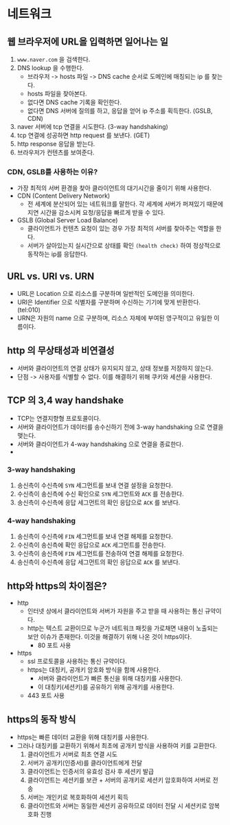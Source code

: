 # 네트워크
## 웹 브라우저에 URL을 입력하면 일어나는 일
1. `www.naver.com` 을 검색한다.
2. DNS lookup 을 수행한다.
   -  브라우저 -> hosts 파일 -> DNS cache 순서로 도메인에 매칭되는 ip 를 찾는다.
   -  hosts 파일을 찾아본다.
   -  없다면 DNS cache 기록을 확인한다.
   -  없다면 DNS 서버에 질의를 하고, 응답을 얻어 ip 주소를 획득한다. (GSLB, CDN)
3. naver 서버에 tcp 연결을 시도한다. (3-way handshaking)
4. tcp 연결에 성공하면 http request 를 보낸다. (GET)
5. http response 응답을 받는다.
6. 브라우저가 컨텐츠를 보여준다.

### CDN, GSLB를 사용하는 이유?
- 가장 최적의 서버 환경을 찾아 클라이언트의 대기시간을 줄이기 위해 사용한다.
- CDN (Content Delivery Network)
  - 전 세계에 분산되어 있는 네트워크를 말한다. 각 세계에 서버가 퍼져있기 때문에 지연 시간을 감소시켜 요청/응답을 빠르게 받을 수 있다.
- GSLB (Global Server Load Balance)
  - 클라이언트가 컨텐츠 요청이 있는 경우 가장 최적의 서버를 찾아주는 역할을 한다.
  - 서버가 살아있는지 실시간으로 상태를 확인 `(health check)` 하여 정상적으로 동작하는 ip를 응답한다.

## URL vs. URI vs. URN
- URL은 Location 으로 리소스를 구분하며 일반적인 도메인을 의미한다.
- URI은 Identifier 으로 식별자를 구분하며 수신하는 기기에 맞게 반환한다. (tel:010)
- URN은 자원의 name 으로 구분하며, 리소스 자체에 부여된 영구적이고 유일한 이름이다.

## http 의 무상태성과 비연결성
- 서버와 클라이언트의 연결 상태가 유지되지 않고, 상태 정보를 저장하지 않는다.
- 단점 -> 사용자를 식별할 수 없다. 이를 해결하기 위해 쿠키와 세션을 사용한다.

## TCP 의 3,4 way handshake
- TCP는 연결지향형 프로토콜이다.
- 서버와 클라이언트가 데이터를 송수신하기 전에 3-way handshaking 으로 연결을 맺는다.
- 서버와 클라이언트가 4-way handshaking 으로 연결을 종료한다.
- 
### 3-way handshaking
1. 송신측이 수신측에 `SYN` 세그먼트를 보내 연결 설정을 요청한다.
2. 수신측이 송신측에 수신 확인으로 `SYN` 세그먼트와 `ACK` 를 전송한다.
3. 송신측이 수신측에 응답 세그먼트의 확인 응답으로 `ACK` 를 보낸다.

### 4-way handshaking
1. 송신측이 수신측에 `FIN` 세그먼트를 보내 연결 해제를 요청한다.
2. 수신측이 송신측에 확인 응답으로 `ACK` 세그먼트를 전송한다.
3. 수신측이 송신측에 `FIN` 세그먼트를 전송하여 연결 해제를 요청한다.
4. 송신측이 수신측에 응답 세그먼트의 확인 응답으로 `ACK` 를 보낸다.

## http와 https의 차이점은?
- http
  - 인터넷 상에서 클라이언트와 서버가 자원을 주고 받을 때 사용하는 통신 규약이다.
  - http는 텍스트 교환이므로 누군가 네트워크 패킷을 가로채면 내용이 노출되는 보안 이슈가 존재한다. 이것을 해결하기 위해 나온 것이 https이다.
    - 80 포트 사용
- https
  - ssl 프로토콜을 사용하는 통신 규약이다.
  - https는 대칭키, 공개키 암호화 방식을 함께 사용한다.
    - 서버와 클라이언트가 빠른 통신을 위해 대칭키를 사용한다.
    - 이 대칭키(세션키)를 공유하기 위해 공개키를 사용한다.
  - 443 포트 사용

## https의 동작 방식
- https는 빠른 데이터 교환을 위해 대칭키를 사용한다.
- 그러나 대칭키를 교환하기 위해서 최초에 공개키 방식을 사용하여 키를 교환한다.
    1. 클라이언트가 서버로 최초 연결 시도
    2. 서버가 공개키(인증서)를 클라이언트에게 전달
    3. 클라이언트는 인증서의 유효성 검사 후 세션키 발급
    4. 클라이언트는 세션키를 보관 + 서버의 공개키로 세션키 암호화하여 서버로 전송
    5. 서버는 개인키로 복호화하여 세션키 획득
    6. 클라이언트와 서버는 동일한 세션키 공유하므로 데이터 전달 시 세션키로 암복호화 진행

